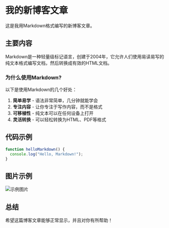 
# 我的新博客文章

这是我用Markdown格式编写的新博客文章。

## 主要内容

Markdown是一种轻量级标记语言，创建于2004年，它允许人们使用易读易写的纯文本格式编写文档，然后转换成有效的HTML文档。

### 为什么使用Markdown?

以下是使用Markdown的几个好处：

1. **简单易学** - 语法非常简单，几分钟就能学会
2. **专注内容** - 让你专注于写作内容，而不是格式
3. **可移植性** - 纯文本可以在任何设备上打开
4. **灵活转换** - 可以轻松转换为HTML、PDF等格式

## 代码示例

```javascript
function helloMarkdown() {
  console.log("Hello, Markdown!");
}
```

## 图片示例

![示例图片](/placeholder.svg)

## 总结

希望这篇博客文章能够正常显示，并且对你有所帮助！
